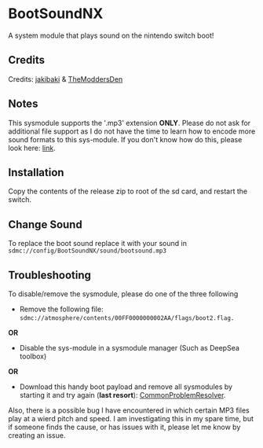 # BootSoundNX

A system module that plays sound on the nintendo switch boot!

## Credits

Credits: [jakibaki](https://github.com/jakibaki) & [TheModdersDen](https://github.com/TheModdersDen)

## Notes

This sysmodule supports the '.mp3' extension **ONLY**. Please do not ask for additional file support as I do not have the time to learn how to encode more sound formats to this sys-module. If you don't know how do this, please look here: [link](https://gprivate.com/5ynap).

## Installation

Copy the contents of the release zip to root of the sd card, and restart the switch.

## Change Sound

To replace the boot sound replace it with your sound in ```sdmc://config/BootSoundNX/sound/bootsound.mp3```

## Troubleshooting

To disable/remove the sysmodule, please do one of the three following

- Remove the following file: ```sdmc://atmosphere/contents/00FF0000000002AA/flags/boot2.flag.```

**OR**

- Disable the sys-module in a sysmodule manager (Such as DeepSea toolbox)

**OR**

- Download this handy boot payload and remove all sysmodules by starting it and try again (**last resort**): [CommonProblemResolver](https://github.com/Team-Neptune/CommonProblemResolver/releases).

Also, there is a possible bug I have encountered in which certain MP3 files play at a wierd pitch and speed. I am investigating this in my spare time, but if someone finds the cause, or has issues with it, please let me know by creating an issue.
